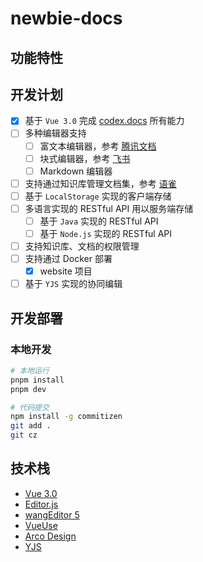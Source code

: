 # newbie-docs

## 功能特性

## 开发计划

- [x] 基于 `Vue 3.0` 完成 [codex.docs](https://github.com/codex-team/codex.docs) 所有能力
- [ ] 多种编辑器支持
  - [ ] 富文本编辑器，参考 [腾讯文档](https://docs.qq.com/)
  - [ ] 块式编辑器，参考 [飞书](https://www.yuque.com/dashboard)
  - [ ] Markdown 编辑器
- [ ] 支持通过知识库管理文档集，参考 [语雀](https://www.feishu.cn/product/docs)
- [ ] 基于 `LocalStorage` 实现的客户端存储
- [ ] 多语言实现的 RESTful API 用以服务端存储
  - [ ] 基于 `Java` 实现的 RESTful API
  - [ ] 基于 `Node.js` 实现的 RESTful API
- [ ] 支持知识库、文档的权限管理
- [ ] 支持通过 Docker 部署
  - [x] website 项目
- [ ] 基于 `YJS` 实现的协同编辑

## 开发部署

### 本地开发

``` bash
# 本地运行
pnpm install
pnpm dev
```

``` bash
# 代码提交
npm install -g commitizen
git add .
git cz
```

## 技术栈

- [Vue 3.0](https://cn.vuejs.org/)
- [Editor.js](https://github.com/codex-team/editor.js)
- [wangEditor 5](https://www.wangeditor.com/)
- [VueUse](https://vueuse.org/guide/)
- [Arco Design](https://arco.design/)
- [YJS]()
